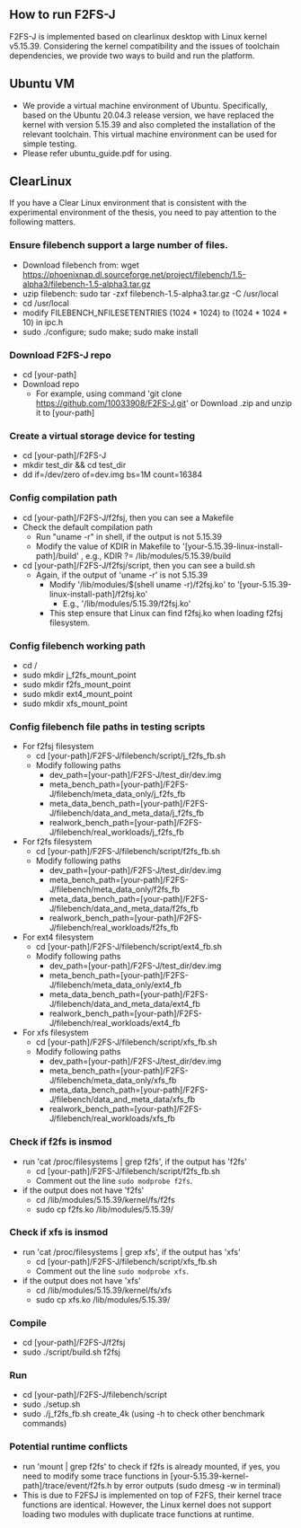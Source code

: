 ## How to run F2FS-J
F2FS-J is implemented based on clearlinux desktop with Linux kernel v5.15.39. Considering the kernel compatibility and the issues of toolchain dependencies, we provide two ways to build and run the platform.

## Ubuntu VM
- We provide a virtual machine environment of Ubuntu. Specifically, based on the Ubuntu 20.04.3 release version, we have replaced the kernel with version 5.15.39 and also completed the installation of the relevant toolchain. This virtual machine environment can be used for simple testing.
- Please refer ubuntu_guide.pdf for using.

## ClearLinux
If you have a Clear Linux environment that is consistent with the experimental environment of the thesis, you need to pay attention to the following matters.

### Ensure filebench support a large number of files.
- Download filebench from: wget https://phoenixnap.dl.sourceforge.net/project/filebench/1.5-alpha3/filebench-1.5-alpha3.tar.gz
- uzip filebench: sudo tar -zxf filebench-1.5-alpha3.tar.gz -C /usr/local
- cd /usr/local
- modify FILEBENCH_NFILESETENTRIES (1024 * 1024) to (1024 * 1024 * 10) in ipc.h
- sudo ./configure; sudo make; sudo make install

### Download F2FS-J repo
- cd [your-path]
- Download repo
	- For example, using command 'git clone https://github.com/10033908/F2FS-J.git' or Download .zip and unzip it to [your-path]

### Create a virtual storage device for testing
- cd [your-path]/F2FS-J
- mkdir test_dir && cd test_dir
- dd if=/dev/zero of=dev.img bs=1M count=16384

### Config compilation path 
- cd [your-path]/F2FS-J/f2fsj, then you can see a Makefile
- Check the default compilation path
 	- Run "uname -r" in shell, if the output is not 5.15.39
  	- Modify the value of KDIR in Makefile to '[your-5.15.39-linux-install-path]/build' , e.g., KDIR ?= /lib/modules/5.15.39/build
- cd [your-path]/F2FS-J/f2fsj/script, then you can see a build.sh
	- Again, if the output of 'uname -r' is not 5.15.39
		-  Modify '/lib/modules/$(shell uname -r)/f2fsj.ko' to '[your-5.15.39-linux-install-path]/f2fsj.ko'
			- E.g., '/lib/modules/5.15.39/f2fsj.ko'
		- This step ensure that Linux can find f2fsj.ko when loading f2fsj filesystem.

### Config filebench working path
- cd /
 - sudo mkdir j_f2fs_mount_point
 - sudo mkdir f2fs_mount_point
 - sudo mkdir ext4_mount_point
 - sudo mkdir xfs_mount_point


### Config filebench file paths in testing scripts
- For f2fsj filesystem
	- cd [your-path]/F2FS-J/filebench/script/j_f2fs_fb.sh
	- Modify following paths
		- dev_path=[your-path]/F2FS-J/test_dir/dev.img
		- meta_bench_path=[your-path]/F2FS-J/filebench/meta_data_only/j_f2fs_fb
		- meta_data_bench_path=[your-path]/F2FS-J/filebench/data_and_meta_data/j_f2fs_fb
		- realwork_bench_path=[your-path]/F2FS-J/filebench/real_workloads/j_f2fs_fb
- For f2fs filesystem
	- cd [your-path]/F2FS-J/filebench/script/f2fs_fb.sh
	- Modify following paths
		- dev_path=[your-path]/F2FS-J/test_dir/dev.img
		- meta_bench_path=[your-path]/F2FS-J/filebench/meta_data_only/f2fs_fb
		- meta_data_bench_path=[your-path]/F2FS-J/filebench/data_and_meta_data/f2fs_fb
		- realwork_bench_path=[your-path]/F2FS-J/filebench/real_workloads/f2fs_fb
- For ext4 filesystem
	- cd [your-path]/F2FS-J/filebench/script/ext4_fb.sh
	- Modify following paths
		- dev_path=[your-path]/F2FS-J/test_dir/dev.img
		- meta_bench_path=[your-path]/F2FS-J/filebench/meta_data_only/ext4_fb
		- meta_data_bench_path=[your-path]/F2FS-J/filebench/data_and_meta_data/ext4_fb
		- realwork_bench_path=[your-path]/F2FS-J/filebench/real_workloads/ext4_fb
- For xfs filesystem
	- cd [your-path]/F2FS-J/filebench/script/xfs_fb.sh
	- Modify following paths
		- dev_path=[your-path]/F2FS-J/test_dir/dev.img
		- meta_bench_path=[your-path]/F2FS-J/filebench/meta_data_only/xfs_fb
		- meta_data_bench_path=[your-path]/F2FS-J/filebench/data_and_meta_data/xfs_fb
		- realwork_bench_path=[your-path]/F2FS-J/filebench/real_workloads/xfs_fb

### Check if f2fs is insmod
- run 'cat /proc/filesystems | grep f2fs', if the output has 'f2fs'
	- cd [your-path]/F2FS-J/filebench/script/f2fs_fb.sh
	- Comment out the line `sudo modprobe f2fs`.  
- if the output does not have 'f2fs'
	- cd /lib/modules/5.15.39/kernel/fs/f2fs
	- sudo cp f2fs.ko /lib/modules/5.15.39/

### Check if xfs is insmod
- run 'cat /proc/filesystems | grep xfs', if the output has 'xfs'
	- cd [your-path]/F2FS-J/filebench/script/xfs_fb.sh
	- Comment out the line `sudo modprobe xfs`.  
- if the output does not have 'xfs'
	- cd /lib/modules/5.15.39/kernel/fs/xfs
	- sudo cp xfs.ko /lib/modules/5.15.39/

### Compile
- cd [your-path]/F2FS-J/f2fsj
- sudo ./script/build.sh f2fsj

### Run
- cd [your-path]/F2FS-J/filebench/script
- sudo ./setup.sh 
- sudo ./j_f2fs_fb.sh create_4k (using -h to check other benchmark commands)

### Potential runtime conflicts
- run 'mount | grep f2fs' to check if f2fs is already mounted, if yes, you need to modify some trace functions in [your-5.15.39-kernel-path]/trace/event/f2fs.h by error outputs (sudo dmesg -w in terminal)
- This is due to F2FSJ is implemented on top of F2FS, their kernel trace functions are identical. However, the Linux kernel does not support loading two modules with duplicate trace functions at runtime.
